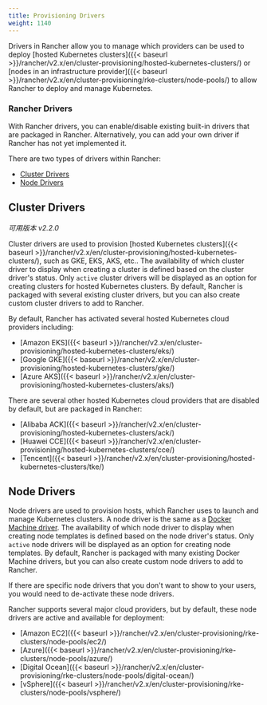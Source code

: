 ```yaml
---
title: Provisioning Drivers
weight: 1140
---
```


Drivers in Rancher allow you to manage which providers can be used to deploy [hosted Kubernetes clusters]({{< baseurl >}}/rancher/v2.x/en/cluster-provisioning/hosted-kubernetes-clusters/) or [nodes in an infrastructure provider]({{< baseurl >}}/rancher/v2.x/en/cluster-provisioning/rke-clusters/node-pools/) to allow Rancher to deploy and manage Kubernetes.

###  Rancher Drivers

With Rancher drivers, you can enable/disable existing built-in drivers that are packaged in Rancher. Alternatively, you can add your own driver if Rancher has not yet implemented it.

There are two types of drivers within Rancher:

* [Cluster Drivers](#cluster-drivers)
* [Node Drivers](#node-drivers)

## Cluster Drivers   

_可用版本 v2.2.0_

Cluster drivers are used to provision [hosted Kubernetes clusters]({{< baseurl >}}/rancher/v2.x/en/cluster-provisioning/hosted-kubernetes-clusters/), such as GKE, EKS, AKS, etc.. The availability of which cluster driver to display when creating a cluster is defined based on the cluster driver's status. Only `active` cluster drivers will be displayed as an option for creating clusters for hosted Kubernetes clusters. By default, Rancher is packaged with several existing cluster drivers, but you can also create custom cluster drivers to add to Rancher.

By default, Rancher has activated several hosted Kubernetes cloud providers including:

*  [Amazon EKS]({{< baseurl >}}/rancher/v2.x/en/cluster-provisioning/hosted-kubernetes-clusters/eks/)
*  [Google GKE]({{< baseurl >}}/rancher/v2.x/en/cluster-provisioning/hosted-kubernetes-clusters/gke/)
*  [Azure AKS]({{< baseurl >}}/rancher/v2.x/en/cluster-provisioning/hosted-kubernetes-clusters/aks/)

There are several other hosted Kubernetes cloud providers that are disabled by default, but are packaged in Rancher:

* [Alibaba ACK]({{< baseurl >}}/rancher/v2.x/en/cluster-provisioning/hosted-kubernetes-clusters/ack/)
* [Huawei CCE]({{< baseurl >}}/rancher/v2.x/en/cluster-provisioning/hosted-kubernetes-clusters/cce/)
* [Tencent]({{< baseurl >}}/rancher/v2.x/en/cluster-provisioning/hosted-kubernetes-clusters/tke/)

## Node Drivers

Node drivers are used to provision hosts, which Rancher uses to launch and manage Kubernetes clusters. A node driver is the same as a [Docker Machine driver](https://docs.docker.com/machine/drivers/). The availability of which node driver to display when creating node templates is defined based on the node driver's status. Only `active` node drivers will be displayed as an option for creating node templates. By default, Rancher is packaged with many existing Docker Machine drivers, but you can also create custom node drivers to add to Rancher.

If there are specific node drivers that you don't want to show to your users, you would need to de-activate these node drivers.

Rancher supports several major cloud providers, but by default, these node drivers are active and available for deployment:

*   [Amazon EC2]({{< baseurl >}}/rancher/v2.x/en/cluster-provisioning/rke-clusters/node-pools/ec2/)
*   [Azure]({{< baseurl >}}/rancher/v2.x/en/cluster-provisioning/rke-clusters/node-pools/azure/)
*   [Digital Ocean]({{< baseurl >}}/rancher/v2.x/en/cluster-provisioning/rke-clusters/node-pools/digital-ocean/)
*   [vSphere]({{< baseurl >}}/rancher/v2.x/en/cluster-provisioning/rke-clusters/node-pools/vsphere/)
